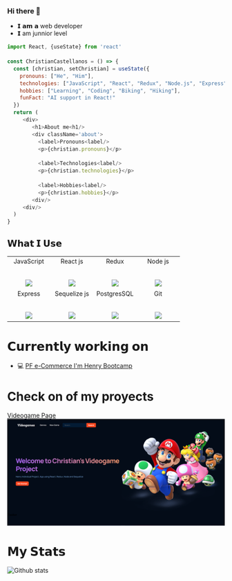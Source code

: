 ### Hi there 👋

- 𝗜 𝗮𝗺 𝗮 web developer
- 𝗜 am junnior level

```js
import React, {useState} from 'react'

const ChristianCastellanos = () => {
  const [christian, setChristian] = useState({
    pronouns: ["He", "Him"],
    technologies: ["JavaScript", "React", "Redux", "Node.js", "Express", "Sequileze", "PostgresSQL"],
    hobbies: ["Learning", "Coding", "Biking", "Hiking"], 
    funFact: "AI support in React!"
  })
  return (
     <div>
        <h1>About me<h1/>
        <div className='about'>
          <label>Pronouns<label/>
          <p>{christian.pronouns}</p>
          
          <label>Technologies<label/>
          <p>{christian.technologies}</p>
          
          <label>Hobbies<label/>
          <p>{christian.hobbies}</p>
        <div/>
     <div/>
  )
}
```
## 𝗪𝗵𝗮𝘁 𝗜 𝗨𝘀𝗲

<table>
  <tbody>
    <tr valign="top">
      <td width="25%" align="center">
        <span>JavaScript</span><br><br><br>
        <img height="64px" src="https://cdn.worldvectorlogo.com/logos/logo-javascript.svg">
      </td>
      <td width="25%" align="center">
        <span>React js</span><br><br><br>
        <img height="64px" src="https://cdn.worldvectorlogo.com/logos/react-2.svg">
      </td>
      <td width="25%" align="center">
        <span>Redux</span><br><br><br>
        <img height="64px" src="https://cdn.worldvectorlogo.com/logos/redux.svg">
      </td>
      <td width="25%" align="center">
        <span>Node js</span><br><br><br>
        <img height="64px" src="https://cdn.worldvectorlogo.com/logos/nodejs-1.svg">
      </td>
    </tr>
    <tr valign="top">
      <td width="25%" align="center">
        <span>Express</span><br><br><br>
        <img height="64px" src="https://www.vectorlogo.zone/logos/expressjs/expressjs-icon.svg">
      </td>
      <td width="25%" align="center">
        <span>Sequelize js</span><br><br><br>
        <img height="64px" src="https://www.vectorlogo.zone/logos/sequelizejs/sequelizejs-icon.svg">
      </td>
      <td width="25%" align="center">
        <span>PostgresSQL</span><br><br><br>
        <img height="64px" src="https://cdn.worldvectorlogo.com/logos/postgresql.svg">
      </td>
      <td width="25%" align="center">
        <span>Git</span><br><br><br>
       <img height="64px" src="https://cdn.worldvectorlogo.com/logos/github-icon.svg">
      </td>
    </tr>
  </tbody>
</table>

# 𝗖𝘂𝗿𝗿𝗲𝗻𝘁𝗹𝘆 𝘄𝗼𝗿𝗸𝗶𝗻𝗴 𝗼𝗻

- 💻 [PF e-Commerce I'm Henry Bootcamp](https://github.com/NicoRob92/FrontEc)

# Check on of my proyects
[Videogame Page](https://github.com/c4chris124/PI-Videogames-main)
<img alt="Videogame" src="./LandingPage.png" >


# 𝗠𝘆 𝗦𝘁𝗮𝘁𝘀

![Github stats](https://github-readme-stats.vercel.app/api?username=c4chris124&show_icons=true&hide_border=true)

